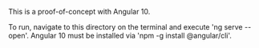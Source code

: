This is a proof-of-concept with Angular 10.

To run, navigate to this directory on the terminal and execute 'ng serve --open'.  Angular 10 must be installed via 'npm -g install @angular/cli'.

